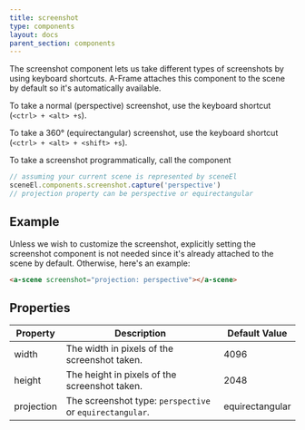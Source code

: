 ```yaml
---
title: screenshot
type: components
layout: docs
parent_section: components
---
```


The screenshot component lets us take different types of screenshots by using
keyboard shortcuts. A-Frame attaches this component to the scene by default so
it's automatically available.

To take a normal (perspective) screenshot, use the keyboard shortcut (`<ctrl> + <alt>
+s`).

To take a 360&deg; (equirectangular) screenshot, use the keyboard shortcut
(`<ctrl> + <alt> + <shift> +s`).

To take a screenshot programmatically, call the component

```javascript
// assuming your current scene is represented by sceneEl
sceneEl.components.screenshot.capture('perspective')
// projection property can be perspective or equirectangular
```

## Example

Unless we wish to customize the screenshot, explicitly setting the screenshot
component is not needed since it's already attached to the scene by default.
Otherwise, here's an example:

```html
<a-scene screenshot="projection: perspective"></a-scene>
```

## Properties

| Property   | Description                                                    | Default Value   |
|------------|----------------------------------------------------------------|-----------------|
| width      | The width in pixels of the screenshot taken.                   | 4096            |
| height     | The height in pixels of the screenshot taken.                  | 2048            |
| projection | The screenshot type: `perspective` or `equirectangular`.       | equirectangular |
